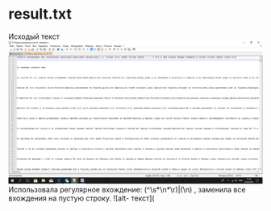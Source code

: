 # result.txt
Исходый текст
![alt- текст](https://github.com/ponomarevaangelina1/hw9/blob/master/image001.png)
Использовала регулярное вхождение: (^\s*\n*\r)|(\n) , заменила все вхождения на пустую строку.
![alt- текст](
